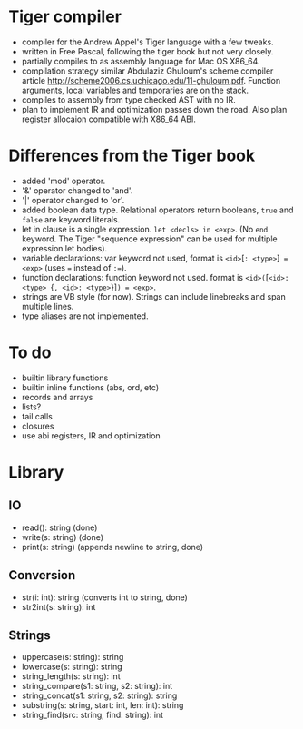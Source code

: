 # Tiger compiler

- compiler for the Andrew Appel's Tiger language with a few tweaks.
- written in Free Pascal, following the tiger book but not very closely.
- partially compiles to as assembly language for Mac OS X86_64.
- compilation strategy similar Abdulaziz Ghuloum's scheme compiler article http://scheme2006.cs.uchicago.edu/11-ghuloum.pdf. Function arguments, local variables and temporaries are on the stack.
- compiles to assembly from type checked AST with no IR.
- plan to implement IR and optimization passes down the road. Also plan register allocaion compatible with X86_64 ABI.

# Differences from the Tiger book

- added 'mod' operator.
- '&' operator changed to 'and'.
- '|' operator changed to 'or'.
- added boolean data type. Relational operators return booleans, `true` and `false` are keyword literals.
- let in clause is a single expression. `let <decls> in <exp>`. (No `end` keyword. The Tiger "sequence expression" can be used for multiple expression let bodies).
- variable declarations: var keyword not used, format is `<id>`[`: <type>`]` = <exp>` (uses `=` instead of `:=`).
- function declarations: function keyword not used. format is `<id>(`[`<id>: <type> `{`, <id>: <type>`}]`) = <exp>`.
- strings are VB style (for now). Strings can include linebreaks and span multiple lines.
- type aliases are not implemented.

# To do

- builtin library functions
- builtin inline functions (abs, ord, etc)
- records and arrays
- lists?
- tail calls
- closures
- use abi registers, IR and optimization

# Library

## IO

- read(): string                (done)
- write(s: string)              (done)
- print(s: string)              (appends newline to string, done)

## Conversion

- str(i: int): string           (converts int to string, done)
- str2int(s: string): int

## Strings

- uppercase(s: string): string
- lowercase(s: string): string
- string_length(s: string): int
- string_compare(s1: string, s2: string): int
- string_concat(s1: string, s2: string): string
- substring(s: string, start: int, len: int): string
- string_find(src: string, find: string): int

